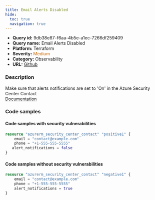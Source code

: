 ```yaml
---
title: Email Alerts Disabled
hide:
  toc: true
  navigation: true
---
```


<style>
  .highlight .hll {
    background-color: #ff171742;
  }
  .md-content {
    max-width: 1100px;
    margin: 0 auto;
  }
</style>

-   **Query id:** 9db38e87-f6aa-4b5e-a1ec-7266df259409
-   **Query name:** Email Alerts Disabled
-   **Platform:** Terraform
-   **Severity:** <span style="color:#C60">Medium</span>
-   **Category:** Observability
-   **URL:** [Github](https://github.com/Checkmarx/kics/tree/master/assets/queries/terraform/azure/email_alerts_disabled)

### Description
Make sure that alerts notifications are set to 'On' in the Azure Security Center Contact<br>
[Documentation](https://registry.terraform.io/providers/hashicorp/azurerm/latest/docs/resources/security_center_contact)

### Code samples
#### Code samples with security vulnerabilities
```tf title="Positive test num. 1 - tf file" hl_lines="4"
resource "azurerm_security_center_contact" "positive1" {
    email = "contact@example.com"
    phone = "+1-555-555-5555"
   alert_notifications = false
}
```


#### Code samples without security vulnerabilities
```tf title="Negative test num. 1 - tf file"
resource "azurerm_security_center_contact" "negative1" {
    email = "contact@example.com"
    phone = "+1-555-555-5555"
    alert_notifications = true
}
```
